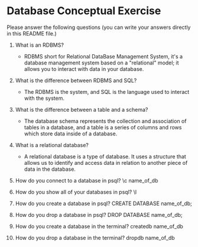 # Database Conceptual Exercise

Please answer the following questions (you can write your answers directly in this README file.)

1.  What is an RDBMS?

    - RDBMS short for Relational DataBase Management System, it's a database management system based on a "relational" model; it allows you to interact with data in your database.

2.  What is the difference between RDBMS and SQL?

    - The RDBMS is the system, and SQL is the language used to interact with the system.

3.  What is the difference between a table and a schema?

    - The database schema represents the collection and association of tables in a database, and a table is a series of columns and rows which store data inside of a database.

4.  What is a relational database?

    - A relational database is a type of database. It uses a structure that allows us to identify and access data in relation to another piece of data in the database.

5.  How do you connect to a database in psql?
    \c name_of_db

6.  How do you show all of your databases in psql?
    \l

7.  How do you create a database in psql?
    CREATE DATABASE name_of_db;

8.  How do you drop a database in psql?
    DROP DATABASE name_of_db;

9.  How do you create a database in the terminal?
    createdb name_of_db

10. How do you drop a database in the terminal?
    dropdb name_of_db
